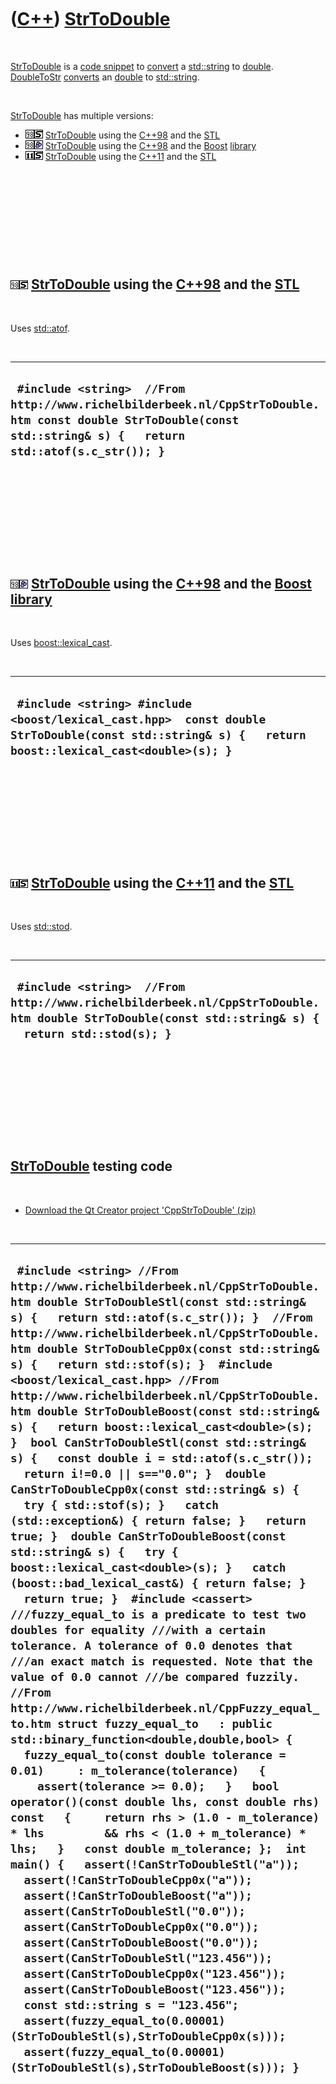 
 

 

 

 

 

([C++](Cpp.md)) [StrToDouble](CppStrToDouble.md)
==================================================

 

[StrToDouble](CppStrToDouble.md) is a [code
snippet](CppCodeSnippets.md) to [convert](CppConvert.md) a
[std::string](CppStdString.md) to [double](CppDouble.md).
[DoubleToStr](CppDoubleToStr.md) [converts](CppConvert.md) an
[double](CppDouble.md) to [std::string](CppStdString.md).

 

[StrToDouble](CppStrToDouble.md) has multiple versions:

-   ![C++98](PicCpp98.png)![STL](PicStl.png)
    [StrToDouble](CppStrToDouble.md) using the [C++98](Cpp98.md) and
    the [STL](CppStl.md)
-   ![C++98](PicCpp98.png)![Boost](PicBoost.png)
    [StrToDouble](CppStrToDouble.md) using the [C++98](Cpp98.md) and
    the [Boost](CppBoost.md) [library](CppLibrary.md)
-   ![C++11](PicCpp11.png)![STL](PicStl.png)
    [StrToDouble](CppStrToDouble.md) using the [C++11](Cpp11.md) and
    the [STL](CppStl.md)

 

 

 

 

 

![C++98](PicCpp98.png)![STL](PicStl.png) [StrToDouble](CppStrToDouble.md) using the [C++98](Cpp98.md) and the [STL](CppStl.md)
---------------------------------------------------------------------------------------------------------------------------------

 

Uses [std::atof](CppAtof.md).

 

  ------------------------------------------------------------------------------------------------------------------------------------------------------------------
  ` #include <string>  //From http://www.richelbilderbeek.nl/CppStrToDouble.htm const double StrToDouble(const std::string& s) {   return std::atof(s.c_str()); }`
  ------------------------------------------------------------------------------------------------------------------------------------------------------------------

 

 

 

 

 

![C++98](PicCpp98.png)![Boost](PicBoost.png) [StrToDouble](CppStrToDouble.md) using the [C++98](Cpp98.md) and the [Boost](CppBoost.md) [library](CppLibrary.md)
-------------------------------------------------------------------------------------------------------------------------------------------------------------------

 

Uses [boost::lexical\_cast](CppLexical_cast.md).

 

  -----------------------------------------------------------------------------------------------------------------------------------------------------
  ` #include <string> #include <boost/lexical_cast.hpp>  const double StrToDouble(const std::string& s) {   return boost::lexical_cast<double>(s); }`
  -----------------------------------------------------------------------------------------------------------------------------------------------------

 

 

 

 

 

![C++11](PicCpp11.png)![STL](PicStl.png) [StrToDouble](CppStrToDouble.md) using the [C++11](Cpp11.md) and the [STL](CppStl.md)
---------------------------------------------------------------------------------------------------------------------------------

 

Uses [std::stod](CppStod.md).

 

  ----------------------------------------------------------------------------------------------------------------------------------------------------
  ` #include <string>  //From http://www.richelbilderbeek.nl/CppStrToDouble.htm double StrToDouble(const std::string& s) {   return std::stod(s); }`
  ----------------------------------------------------------------------------------------------------------------------------------------------------

 

 

 

 

 

[StrToDouble](CppStrToDouble.md) testing code
----------------------------------------------

 

-   [Download the Qt Creator project
    'CppStrToDouble' (zip)](CppStrToDouble.zip)

 

  -----------------------------------------------------------------------------------------------------------------------------------------------------------------------------------------------------------------------------------------------------------------------------------------------------------------------------------------------------------------------------------------------------------------------------------------------------------------------------------------------------------------------------------------------------------------------------------------------------------------------------------------------------------------------------------------------------------------------------------------------------------------------------------------------------------------------------------------------------------------------------------------------------------------------------------------------------------------------------------------------------------------------------------------------------------------------------------------------------------------------------------------------------------------------------------------------------------------------------------------------------------------------------------------------------------------------------------------------------------------------------------------------------------------------------------------------------------------------------------------------------------------------------------------------------------------------------------------------------------------------------------------------------------------------------------------------------------------------------------------------------------------------------------------------------------------------------------------------------------------------------------------------------------------------------------------------------------------------------------------------------------------------------------------------------------------------------------------------------------------------------------------------------------------------------------------------
  ` #include <string> //From http://www.richelbilderbeek.nl/CppStrToDouble.htm double StrToDoubleStl(const std::string& s) {   return std::atof(s.c_str()); }  //From http://www.richelbilderbeek.nl/CppStrToDouble.htm double StrToDoubleCpp0x(const std::string& s) {   return std::stof(s); }  #include <boost/lexical_cast.hpp> //From http://www.richelbilderbeek.nl/CppStrToDouble.htm double StrToDoubleBoost(const std::string& s) {   return boost::lexical_cast<double>(s); }  bool CanStrToDoubleStl(const std::string& s) {   const double i = std::atof(s.c_str());   return i!=0.0 || s=="0.0"; }  double CanStrToDoubleCpp0x(const std::string& s) {   try { std::stof(s); }   catch (std::exception&) { return false; }   return true; }  double CanStrToDoubleBoost(const std::string& s) {   try { boost::lexical_cast<double>(s); }   catch (boost::bad_lexical_cast&) { return false; }   return true; }  #include <cassert> ///fuzzy_equal_to is a predicate to test two doubles for equality ///with a certain tolerance. A tolerance of 0.0 denotes that ///an exact match is requested. Note that the value of 0.0 cannot ///be compared fuzzily. //From http://www.richelbilderbeek.nl/CppFuzzy_equal_to.htm struct fuzzy_equal_to   : public std::binary_function<double,double,bool> {   fuzzy_equal_to(const double tolerance = 0.01)     : m_tolerance(tolerance)   {     assert(tolerance >= 0.0);   }   bool operator()(const double lhs, const double rhs) const   {     return rhs > (1.0 - m_tolerance) * lhs         && rhs < (1.0 + m_tolerance) * lhs;   }   const double m_tolerance; };  int main() {   assert(!CanStrToDoubleStl("a"));   assert(!CanStrToDoubleCpp0x("a"));   assert(!CanStrToDoubleBoost("a"));   assert(CanStrToDoubleStl("0.0"));   assert(CanStrToDoubleCpp0x("0.0"));   assert(CanStrToDoubleBoost("0.0"));   assert(CanStrToDoubleStl("123.456"));   assert(CanStrToDoubleCpp0x("123.456"));   assert(CanStrToDoubleBoost("123.456"));   const std::string s = "123.456";   assert(fuzzy_equal_to(0.00001)(StrToDoubleStl(s),StrToDoubleCpp0x(s)));   assert(fuzzy_equal_to(0.00001)(StrToDoubleStl(s),StrToDoubleBoost(s))); }`
  -----------------------------------------------------------------------------------------------------------------------------------------------------------------------------------------------------------------------------------------------------------------------------------------------------------------------------------------------------------------------------------------------------------------------------------------------------------------------------------------------------------------------------------------------------------------------------------------------------------------------------------------------------------------------------------------------------------------------------------------------------------------------------------------------------------------------------------------------------------------------------------------------------------------------------------------------------------------------------------------------------------------------------------------------------------------------------------------------------------------------------------------------------------------------------------------------------------------------------------------------------------------------------------------------------------------------------------------------------------------------------------------------------------------------------------------------------------------------------------------------------------------------------------------------------------------------------------------------------------------------------------------------------------------------------------------------------------------------------------------------------------------------------------------------------------------------------------------------------------------------------------------------------------------------------------------------------------------------------------------------------------------------------------------------------------------------------------------------------------------------------------------------------------------------------------------------

 

 

 

 

 

 

